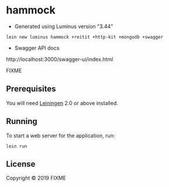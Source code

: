 # hammock

- Generated using Luminus version "3.44"

```
lein new luminus hammock +reitit +http-kit +mongodb +swagger

```

- Swagger API docs

http://localhost:3000/swagger-ui/index.html

FIXME

## Prerequisites

You will need [Leiningen][1] 2.0 or above installed.

[1]: https://github.com/technomancy/leiningen

## Running

To start a web server for the application, run:

    lein run 

## License

Copyright © 2019 FIXME
